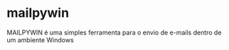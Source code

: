 # mailpywin

MAILPYWIN é uma simples ferramenta para o envio de e-mails dentro de um ambiente Windows
